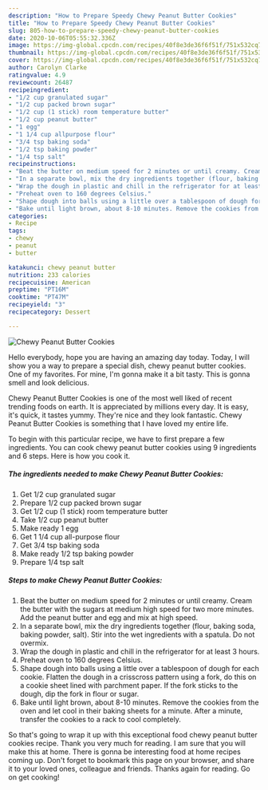 ```yaml
---
description: "How to Prepare Speedy Chewy Peanut Butter Cookies"
title: "How to Prepare Speedy Chewy Peanut Butter Cookies"
slug: 805-how-to-prepare-speedy-chewy-peanut-butter-cookies
date: 2020-10-06T05:55:32.336Z
image: https://img-global.cpcdn.com/recipes/40f8e3de36f6f51f/751x532cq70/chewy-peanut-butter-cookies-recipe-main-photo.jpg
thumbnail: https://img-global.cpcdn.com/recipes/40f8e3de36f6f51f/751x532cq70/chewy-peanut-butter-cookies-recipe-main-photo.jpg
cover: https://img-global.cpcdn.com/recipes/40f8e3de36f6f51f/751x532cq70/chewy-peanut-butter-cookies-recipe-main-photo.jpg
author: Carolyn Clarke
ratingvalue: 4.9
reviewcount: 26487
recipeingredient:
- "1/2 cup granulated sugar"
- "1/2 cup packed brown sugar"
- "1/2 cup (1 stick) room temperature butter"
- "1/2 cup peanut butter"
- "1 egg"
- "1 1/4 cup allpurpose flour"
- "3/4 tsp baking soda"
- "1/2 tsp baking powder"
- "1/4 tsp salt"
recipeinstructions:
- "Beat the butter on medium speed for 2 minutes or until creamy. Cream the butter with the sugars at medium high speed for two more minutes. Add the peanut butter and egg and mix at high speed."
- "In a separate bowl, mix the dry ingredients together (flour, baking soda, baking powder, salt). Stir into the wet ingredients with a spatula. Do not overmix."
- "Wrap the dough in plastic and chill in the refrigerator for at least 3 hours."
- "Preheat oven to 160 degrees Celsius."
- "Shape dough into balls using a little over a tablespoon of dough for each cookie. Flatten the dough in a crisscross pattern using a fork, do this on a cookie sheet lined with parchment paper. If the fork sticks to the dough, dip the fork in flour or sugar."
- "Bake until light brown, about 8-10 minutes. Remove the cookies from the oven and let cool in their baking sheets for a minute. After a minute, transfer the cookies to a rack to cool completely."
categories:
- Recipe
tags:
- chewy
- peanut
- butter

katakunci: chewy peanut butter 
nutrition: 233 calories
recipecuisine: American
preptime: "PT16M"
cooktime: "PT47M"
recipeyield: "3"
recipecategory: Dessert

---
```



![Chewy Peanut Butter Cookies](https://img-global.cpcdn.com/recipes/40f8e3de36f6f51f/751x532cq70/chewy-peanut-butter-cookies-recipe-main-photo.jpg)

Hello everybody, hope you are having an amazing day today. Today, I will show you a way to prepare a special dish, chewy peanut butter cookies. One of my favorites. For mine, I'm gonna make it a bit tasty. This is gonna smell and look delicious.



Chewy Peanut Butter Cookies is one of the most well liked of recent trending foods on earth. It is appreciated by millions every day. It is easy, it's quick, it tastes yummy. They're nice and they look fantastic. Chewy Peanut Butter Cookies is something that I have loved my entire life.


To begin with this particular recipe, we have to first prepare a few ingredients. You can cook chewy peanut butter cookies using 9 ingredients and 6 steps. Here is how you cook it.

<!--inarticleads1-->

##### The ingredients needed to make Chewy Peanut Butter Cookies:

1. Get 1/2 cup granulated sugar
1. Prepare 1/2 cup packed brown sugar
1. Get 1/2 cup (1 stick) room temperature butter
1. Take 1/2 cup peanut butter
1. Make ready 1 egg
1. Get 1 1/4 cup all-purpose flour
1. Get 3/4 tsp baking soda
1. Make ready 1/2 tsp baking powder
1. Prepare 1/4 tsp salt




<!--inarticleads2-->

##### Steps to make Chewy Peanut Butter Cookies:

1. Beat the butter on medium speed for 2 minutes or until creamy. Cream the butter with the sugars at medium high speed for two more minutes. Add the peanut butter and egg and mix at high speed.
1. In a separate bowl, mix the dry ingredients together (flour, baking soda, baking powder, salt). Stir into the wet ingredients with a spatula. Do not overmix.
1. Wrap the dough in plastic and chill in the refrigerator for at least 3 hours.
1. Preheat oven to 160 degrees Celsius.
1. Shape dough into balls using a little over a tablespoon of dough for each cookie. Flatten the dough in a crisscross pattern using a fork, do this on a cookie sheet lined with parchment paper. If the fork sticks to the dough, dip the fork in flour or sugar.
1. Bake until light brown, about 8-10 minutes. Remove the cookies from the oven and let cool in their baking sheets for a minute. After a minute, transfer the cookies to a rack to cool completely.




So that's going to wrap it up with this exceptional food chewy peanut butter cookies recipe. Thank you very much for reading. I am sure that you will make this at home. There is gonna be interesting food at home recipes coming up. Don't forget to bookmark this page on your browser, and share it to your loved ones, colleague and friends. Thanks again for reading. Go on get cooking!
